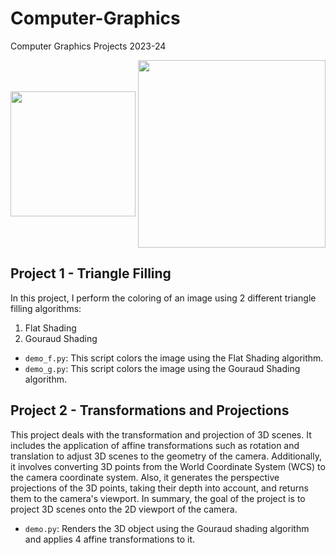 # Computer-Graphics 
 Computer Graphics Projects 2023-24 
 
 <img width="200" align="center" src="https://github.com/user-attachments/assets/0786e94c-2005-4446-ae5d-7eaf01e45680" /> 
 <img width="300" align="center" src="https://github.com/user-attachments/assets/6d4252e0-1b34-465e-b70e-cc06de976300" />

 ## Project 1 - Triangle Filling  
 In this project, I perform the coloring of an image using 2 different triangle filling algorithms:
 1. Flat Shading
 2. Gouraud Shading
    
 * `demo_f.py`: This script colors the image using the Flat Shading algorithm. 
 * `demo_g.py`: This script colors the image using the Gouraud Shading algorithm.

## Project 2 - Transformations and Projections
This project deals with the transformation and projection of 3D scenes. It includes the application of affine transformations such as rotation and translation to adjust 3D scenes to the geometry of the camera. Additionally, it involves converting 3D points from the World Coordinate System (WCS) to the camera coordinate system. Also, it generates the perspective projections of the 3D points, taking their depth into account, and returns them to the camera's viewport. In summary, the goal of the project is to project 3D scenes onto the 2D viewport of the camera.

* `demo.py`: Renders the 3D object using the Gouraud shading algorithm and applies 4 affine transformations to it.
